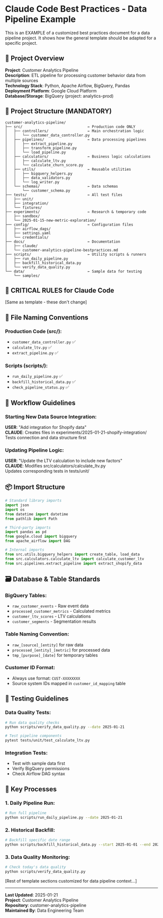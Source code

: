 # Claude Code Best Practices - Data Pipeline Example

This is an EXAMPLE of a customized best practices document for a data pipeline project. 
It shows how the general template should be adapted for a specific project.

## 🎯 Project Overview
**Project**: Customer Analytics Pipeline  
**Description**: ETL pipeline for processing customer behavior data from multiple sources  
**Technology Stack**: Python, Apache Airflow, BigQuery, Pandas  
**Deployment Platform**: Google Cloud Platform  
**Database/Storage**: BigQuery (project: analytics-prod)  

## 📁 Project Structure (MANDATORY)
```
customer-analytics-pipeline/
├── src/                              ← Production code ONLY
│   ├── controllers/                  ← Main orchestration logic
│   │   └── customer_data_controller.py
│   ├── pipelines/                    ← Data processing pipelines
│   │   ├── extract_pipeline.py
│   │   ├── transform_pipeline.py
│   │   └── load_pipeline.py
│   ├── calculators/                  ← Business logic calculations
│   │   ├── calculate_ltv.py
│   │   └── calculate_churn_score.py
│   ├── utils/                        ← Reusable utilities
│   │   ├── bigquery_helpers.py
│   │   ├── data_validators.py
│   │   └── log_writer.py
│   └── schemas/                      ← Data schemas
│       └── customer_schema.py
├── tests/                            ← All test files
│   ├── unit/
│   ├── integration/
│   └── fixtures/
├── experiments/                      ← Research & temporary code
│   ├── sandbox/
│   └── 2025-01-15-new-metric-exploration/
├── config/                           ← Configuration files
│   ├── airflow_dags/
│   ├── settings.yaml
│   └── credentials/
├── docs/                             ← Documentation
│   ├── claude/
│   └── customer-analytics-pipeline-bestpractices.md
├── scripts/                          ← Utility scripts & runners
│   ├── run_daily_pipeline.py
│   ├── backfill_historical_data.py
│   └── verify_data_quality.py
└── data/                             ← Sample data for testing
    └── samples/
```

## 🚨 CRITICAL RULES for Claude Code

[Same as template - these don't change]

## 📝 File Naming Conventions

### Production Code (src/):
- `customer_data_controller.py` ✅
- `calculate_ltv.py` ✅
- `extract_pipeline.py` ✅

### Scripts (scripts/):
- `run_daily_pipeline.py` ✅
- `backfill_historical_data.py` ✅
- `check_pipeline_status.py` ✅

## 🔄 Workflow Guidelines

### Starting New Data Source Integration:
**USER**: "Add integration for Shopify data"  
**CLAUDE**: Creates files in experiments/2025-01-21-shopify-integration/  
           Tests connection and data structure first

### Updating Pipeline Logic:
**USER**: "Update the LTV calculation to include new factors"  
**CLAUDE**: Modifies src/calculators/calculate_ltv.py  
           Updates corresponding tests in tests/unit/

## 📦 Import Structure

```python
# Standard library imports
import json
import os
from datetime import datetime
from pathlib import Path

# Third-party imports
import pandas as pd
from google.cloud import bigquery
from apache_airflow import DAG

# Internal imports
from src.utils.bigquery_helpers import create_table, load_data
from src.calculators.calculate_ltv import calculate_customer_ltv
from src.pipelines.extract_pipeline import extract_shopify_data
```

## 🗃️ Database & Table Standards

### BigQuery Tables:
- `raw_customer_events` - Raw event data
- `processed_customer_metrics` - Calculated metrics
- `customer_ltv_scores` - LTV calculations
- `customer_segments` - Segmentation results

### Table Naming Convention:
- `raw_[source]_[entity]` for raw data
- `processed_[entity]_[metric]` for processed data
- `tmp_[purpose]_[date]` for temporary tables

### Customer ID Format:
- Always use format: `CUST-XXXXXXXX`
- Source system IDs mapped in `customer_id_mapping` table

## 🧪 Testing Guidelines

### Data Quality Tests:
```bash
# Run data quality checks
python scripts/verify_data_quality.py --date 2025-01-21

# Test pipeline components
pytest tests/unit/test_calculate_ltv.py
```

### Integration Tests:
- Test with sample data first
- Verify BigQuery permissions
- Check Airflow DAG syntax

## 🚀 Key Processes

### 1. Daily Pipeline Run:
```bash
# Run full pipeline
python scripts/run_daily_pipeline.py --date 2025-01-21
```

### 2. Historical Backfill:
```bash
# Backfill specific date range
python scripts/backfill_historical_data.py --start 2025-01-01 --end 2025-01-20
```

### 3. Data Quality Monitoring:
```bash
# Check today's data quality
python scripts/verify_data_quality.py
```

[Rest of template sections customized for data pipeline context...]

---

**Last Updated**: 2025-01-21  
**Project**: Customer Analytics Pipeline  
**Repository**: customer-analytics-pipeline  
**Maintained By**: Data Engineering Team
